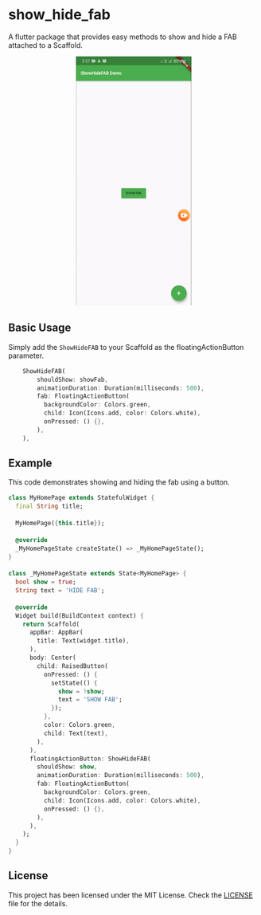 # show_hide_fab

A flutter package that provides easy methods to show and hide a FAB attached to a Scaffold.
<p align="center">  
<img src="https://raw.githubusercontent.com/Akora-IngDKB/show_hide_fab/master/example/demo.gif" height=500em><br />  
</p>

## Basic Usage
Simply add the ```ShowHideFAB``` to your Scaffold as the floatingActionButton parameter.
```dart
    ShowHideFAB(
        shouldShow: showFab,
        animationDuration: Duration(milliseconds: 500),
        fab: FloatingActionButton(
          backgroundColor: Colors.green,
          child: Icon(Icons.add, color: Colors.white),
          onPressed: () {},
        ),
    ),
```

## Example
This code demonstrates showing and hiding the fab using a button.
```dart
class MyHomePage extends StatefulWidget {
  final String title;

  MyHomePage({this.title});

  @override
  _MyHomePageState createState() => _MyHomePageState();
}

class _MyHomePageState extends State<MyHomePage> {
  bool show = true;
  String text = 'HIDE FAB';

  @override
  Widget build(BuildContext context) {
    return Scaffold(
      appBar: AppBar(
        title: Text(widget.title),
      ),
      body: Center(
        child: RaisedButton(
          onPressed: () {
            setState(() {
              show = !show;
              text = 'SHOW FAB';
            });
          },
          color: Colors.green,
          child: Text(text),
        ),
      ),
      floatingActionButton: ShowHideFAB(
        shouldShow: show,
        animationDuration: Duration(milliseconds: 500),
        fab: FloatingActionButton(
          backgroundColor: Colors.green,
          child: Icon(Icons.add, color: Colors.white),
          onPressed: () {},
        ),
      ),
    );
  }
}
```

## License
This project has been licensed under the MIT License. Check the [LICENSE](LICENSE) file for the details.